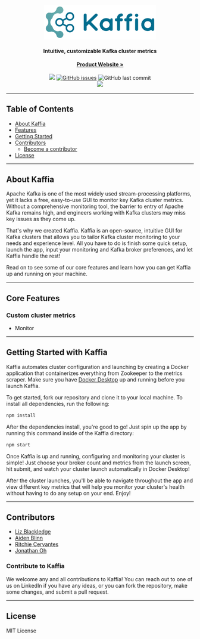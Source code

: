 <center>
  <a href="">
    <img src="./src/assets/github-logo.jpg" alt="Logo" width="300" >
  </a>
  <h4 align="center">Intuitive, customizable Kafka cluster metrics</h4>
  <a href=""><strong>Product Website »</strong></a>
  <br></br>
  <a href="https://github.com/oslabs-beta/kaffia"><img src="https://img.shields.io/badge/license-MIT-blue"/></a>
  <a href="https://github.com/oslabs-beta/kaffia/issues"><img alt="GitHub issues" src="https://img.shields.io/github/issues/oslabs-beta/kaffia"></a>
  <img alt="GitHub last commit" src="https://img.shields.io/github/last-commit/oslabs-beta/kaffia">
  <br>
  <a href="https://github.com/oslabs-beta/kaffia/stargazers"><img src="https://img.shields.io/github/stars/oslabs-beta/kaffia?style=social&label=Star&"/></a>
</center>

---

## Table of Contents

- [About Kaffia](#about)
- [Features](#features)
- [Getting Started](#getting-started)
- [Contributors](#contributors)
  - [Become a contributor](#contribute)
- [License](#license)

---

## <a name="about"></a> About Kaffia

Apache Kafka is one of the most widely used stream-processing platforms, yet it lacks a free, easy-to-use GUI to monitor key Kafka cluster metrics. Without a comprehensive monitoring tool, the barrier to entry of Apache Kafka remains high, and engineers working with Kafka clusters may miss key issues as they come up.

That's why we created Kaffia. Kaffia is an open-source, intuitive GUI for Kafka clusters that allows you to tailor Kafka cluster monitoring to your needs and experience level. All you have to do is finish some quick setup, launch the app, input your monitoring and Kafka broker preferences, and let Kaffia handle the rest!

Read on to see some of our core features and learn how you can get Kaffia up and running on your machine.

---

## <a name="features"></a> Core Features

### Custom cluster metrics

- Monitor

---

## <a name="getting-started"></a> Getting Started with Kaffia

Kaffia automates cluster configuration and launching by creating a Docker application that containerizes everything from Zookeeper to the metrics scraper. Make sure you have [Docker Desktop](https://www.docker.com/products/docker-desktop/) up and running before you launch Kaffia.

To get started, fork our repository and clone it to your local machine. To install all dependencies, run the following:

```sh
npm install
```

After the dependencies install, you're good to go! Just spin up the app by running this command inside of the Kaffia directory:

```sh
npm start
```

Once Kaffia is up and running, configuring and monitoring your cluster is simple! Just choose your broker count and metrics from the launch screen, hit submit, and watch your cluster launch automatically in Docker Desktop!

After the cluster launches, you'll be able to navigate throughout the app and view different key metrics that will help you monitor your cluster's health without having to do any setup on your end. Enjoy!

---

## <a name="contributors"></a> Contributors

- [Liz Blackledge](https://www.linkedin.com/in/lizblackledge01/)
- [Aiden Blinn](https://www.linkedin.com/in/aidenblinn/)
- [Ritchie Cervantes](https://www.linkedin.com/in/ritchie-cervantes/)
- [Jonathan Oh](https://www.linkedin.com/in/jonathan-oh/)

### <a name="contribute"></a> Contribute to Kaffia

We welcome any and all contributions to Kaffia! You can reach out to one of us on LinkedIn if you have any ideas, or you can fork the repository, make some changes, and submit a pull request.

---

## <a name="license"></a> License

MIT License
